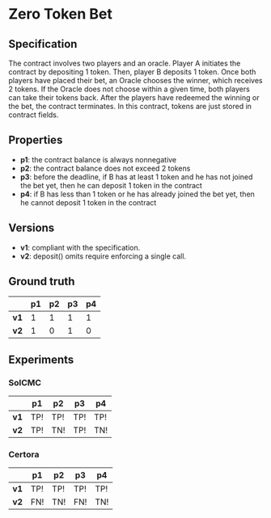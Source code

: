 
# Zero Token Bet
## Specification
The contract involves two players and an oracle. Player A initiates the contract by depositing 1 token. Then, player B deposits 1 token. Once both players have placed their bet, an Oracle chooses the winner, which receives 2 tokens. If the Oracle does not choose within a given time, both players can take their tokens back. After the players have redeemed the winning or the bet, the contract terminates. In this contract, tokens are just stored in contract fields.

## Properties
- **p1**: the contract balance is always nonnegative
- **p2**: the contract balance does not exceed 2 tokens
- **p3**: before the deadline, if B has at least 1 token and he has not joined the bet yet, then he can deposit 1 token in the contract
- **p4**: if B has less than 1 token or he has already joined the bet yet, then he cannot deposit 1 token in the contract

## Versions
- **v1**: compliant with the specification.
- **v2**: deposit() omits require enforcing a single call.

## Ground truth
|        | p1  | p2  | p3  | p4  |
|--------|-----|-----|-----|-----|
| **v1** | 1   | 1   | 1   | 1   |
| **v2** | 1   | 0   | 1   | 0   |


## Experiments

### SolCMC
|        | p1  | p2  | p3  | p4  |
|--------|-----|-----|-----|-----|
| **v1** | TP! | TP! | TP! | TP! |
| **v2** | TP! | TN! | TP! | TN! |

### Certora
|        | p1  | p2  | p3  | p4  |
|--------|-----|-----|-----|-----|
| **v1** | TP! | TP! | TP! | TP! |
| **v2** | FN! | TN! | FN! | TN! |
